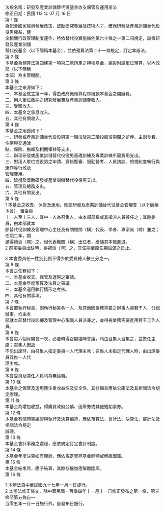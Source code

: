法規名稱：研發及產業訓儲替代役基金收支保管及運用辦法  
修正日期：民國 113 年 07 月 16 日  
第 1 條  
為配合國家經濟發展政策，鼓勵研究發展及技術人才，確保研發及產業訓儲替代役役男權益，健  
全相關行政管理制度運作，特依替代役實施條例第六十條之一第二項規定，設置研發及產業訓儲  
替代役基金（以下簡稱本基金），並依預算法第二十一條規定，訂定本辦法。  
第 2 條  
本基金為預算法第四條第一項第二款所定之特種基金，編製附屬單位預算，以內政部（以下簡稱  
本部）為主管機關。  
第 3 條  
本基金之來源如下：  
一、本基金成立第一年，得由政府循預算程序撥款本基金之開辦費。  
二、用人單位繳納之研究發展費及產業訓儲費收入。  
三、受贈收入。  
四、本基金之孳息收入。  
五、其他有關收入。  
第 4 條  
本基金之用途如下：  
一、研發或產業訓儲替代役役男第一階段及第二階段服役期間之薪俸、主副食費、住宿與交通津  
貼、保險、撫卹及相關權益等支出。  
二、辦理研發或產業訓儲替代役役男基礎訓練及專業訓練所需費用支出。  
三、對用人單位或役男之申請、資格甄審、服勤督考、人員訪談、檢視制度執行與運作等行政及  
管理費用。  
四、延攬及獎助研發或產業訓儲替代役役男支出。  
五、管理及總務支出。  
六、其他有關支出。  
第 5 條  
1 本基金之收支、保管及運用，應設研發及產業訓儲替代役基金管理會（以下簡稱本會），置委員  
十一人至十三人，其中一人為召集人，由本部部長或其指派人員兼任之；其餘委員，由本部就本  
部替代役訓練及管理中心主任及有關機關（構）代表、學者、專家派（聘）兼之；任期二年，期  
滿得續派（聘）之。但代表機關（構）出任者，應隨其本職進退。  
2 前項委員出缺時，得補派（聘）之，其任期至原任期屆滿之日止。  


3 本會委員任一性別比例不得少於委員總人數三分之一。  
第 6 條  
本會之任務如下：  
一、本基金收支、保管及運用之審議。  
二、本基金年度預算及決算之審議。  
三、本基金運用執行情形之考核。  
四、其他有關事項。  
第 7 條  
本會置執行秘書、副執行秘書各一人，及其他因業務需要之辦事人員若干人，分組辦事，均由本  
部就本部替代役訓練及管理中心現職人員派兼之，並得視業務需要進用若干工作人員。  
第 8 條  
本會每六個月開會一次，必要時得召開臨時會議，均由召集人召集之，並擔任主席；召集人因故  
不能出席時，由召集人指定委員一人代理主席；召集人未指定代理人時，由出席委員互推一人代  
理主席。  
第 9 條  
本會委員及兼任人員均為無給職。  
第 10 條  
本基金之保管及運用應注重收益性及安全性，其存儲並應依公庫法及其相關法令規定辦理。  
第 11 條  
本基金為增加收益，得購買政府公債、國庫券或其他短期票券。  
第 12 條  
本基金有關預算編製與執行及決算編造，應依預算法、會計法、決算法、審計法及相關法令規定  
辦理。  
第 13 條  
本基金會計事務之處理，應依規定訂定會計制度。  
第 14 條  
本基金年度決算如有賸餘，應依規定累存基金餘額或解繳國庫。  
第 15 條  
本基金結束時，應予結算，其餘存權益應解繳國庫。  
第 16 條  


1 本辦法自中華民國九十七年一月一日施行。  
2 本辦法修正條文，除中華民國一百零四年十一月十一日修正發布之第一條、第三條至第五條自一  
百零五年一月一日施行外，自發布日施行。  


